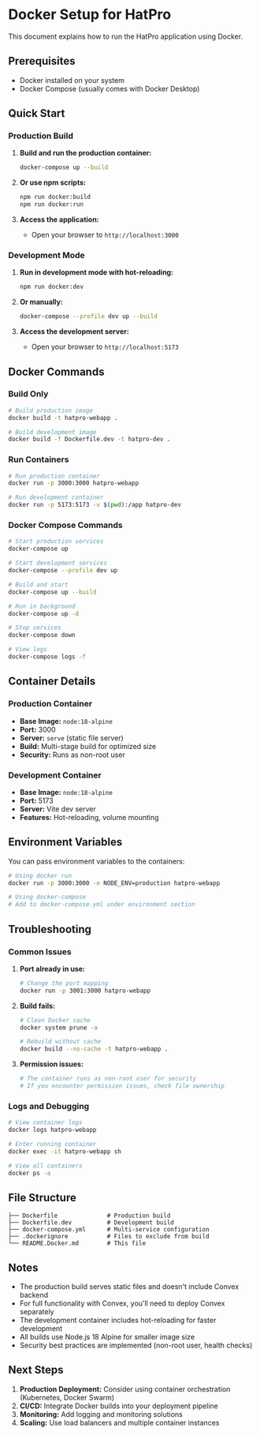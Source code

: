 # Docker Setup for HatPro

This document explains how to run the HatPro application using Docker.

## Prerequisites

- Docker installed on your system
- Docker Compose (usually comes with Docker Desktop)

## Quick Start

### Production Build

1. **Build and run the production container:**
   ```bash
   docker-compose up --build
   ```

2. **Or use npm scripts:**
   ```bash
   npm run docker:build
   npm run docker:run
   ```

3. **Access the application:**
   - Open your browser to `http://localhost:3000`

### Development Mode

1. **Run in development mode with hot-reloading:**
   ```bash
   npm run docker:dev
   ```

2. **Or manually:**
   ```bash
   docker-compose --profile dev up --build
   ```

3. **Access the development server:**
   - Open your browser to `http://localhost:5173`

## Docker Commands

### Build Only
```bash
# Build production image
docker build -t hatpro-webapp .

# Build development image
docker build -f Dockerfile.dev -t hatpro-dev .
```

### Run Containers
```bash
# Run production container
docker run -p 3000:3000 hatpro-webapp

# Run development container
docker run -p 5173:5173 -v $(pwd):/app hatpro-dev
```

### Docker Compose Commands
```bash
# Start production services
docker-compose up

# Start development services
docker-compose --profile dev up

# Build and start
docker-compose up --build

# Run in background
docker-compose up -d

# Stop services
docker-compose down

# View logs
docker-compose logs -f
```

## Container Details

### Production Container
- **Base Image:** `node:18-alpine`
- **Port:** 3000
- **Server:** `serve` (static file server)
- **Build:** Multi-stage build for optimized size
- **Security:** Runs as non-root user

### Development Container
- **Base Image:** `node:18-alpine`
- **Port:** 5173
- **Server:** Vite dev server
- **Features:** Hot-reloading, volume mounting

## Environment Variables

You can pass environment variables to the containers:

```bash
# Using docker run
docker run -p 3000:3000 -e NODE_ENV=production hatpro-webapp

# Using docker-compose
# Add to docker-compose.yml under environment section
```

## Troubleshooting

### Common Issues

1. **Port already in use:**
   ```bash
   # Change the port mapping
   docker run -p 3001:3000 hatpro-webapp
   ```

2. **Build fails:**
   ```bash
   # Clean Docker cache
   docker system prune -a
   
   # Rebuild without cache
   docker build --no-cache -t hatpro-webapp .
   ```

3. **Permission issues:**
   ```bash
   # The container runs as non-root user for security
   # If you encounter permission issues, check file ownership
   ```

### Logs and Debugging

```bash
# View container logs
docker logs hatpro-webapp

# Enter running container
docker exec -it hatpro-webapp sh

# View all containers
docker ps -a
```

## File Structure

```
├── Dockerfile              # Production build
├── Dockerfile.dev          # Development build
├── docker-compose.yml      # Multi-service configuration
├── .dockerignore           # Files to exclude from build
└── README.Docker.md        # This file
```

## Notes

- The production build serves static files and doesn't include Convex backend
- For full functionality with Convex, you'll need to deploy Convex separately
- The development container includes hot-reloading for faster development
- All builds use Node.js 18 Alpine for smaller image size
- Security best practices are implemented (non-root user, health checks)

## Next Steps

1. **Production Deployment:** Consider using container orchestration (Kubernetes, Docker Swarm)
2. **CI/CD:** Integrate Docker builds into your deployment pipeline
3. **Monitoring:** Add logging and monitoring solutions
4. **Scaling:** Use load balancers and multiple container instances 